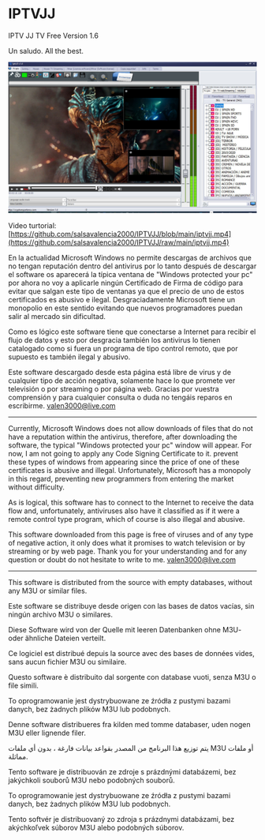 # IPTVJJ
IPTV JJ TV Free    Version 1.6


Un saludo.
All the best.

![](https://github.com/salsavalencia2000/IPTVJJ/blob/main/IptvJJ1.jpg)

Video turtorial: 
[https://github.com/salsavalencia2000/IPTVJJ/blob/main/iptvjj.mp4](https://github.com/salsavalencia2000/IPTVJJ/raw/main/iptvjj.mp4)


En la actualidad Microsoft Windows no permite descargas de archivos que no tengan reputación dentro del antivirus por lo tanto después de descargar el software os aparecerá la típica ventana de "Windows protected your pc" por ahora no voy a aplicarle ningún Certificado de Firma de código para evitar que salgan este tipo de ventanas ya que el precio de uno de estos certificados es abusivo e ilegal. Desgraciadamente Microsoft tiene un monopolio en este sentido evitando que nuevos programadores puedan salir al mercado sin dificultad.

Como es lógico este software tiene que conectarse a Internet para recibir el flujo de datos y esto por desgracia también los antivirus lo tienen catalogado como si fuera un programa de tipo control remoto, que por supuesto es también ilegal y abusivo.
 
Este software descargado desde esta página está libre de virus y de cualquier tipo de acción negativa, solamente hace lo que promete ver televisión o por streaming o por página web.
Gracias por vuestra comprensión y para cualquier consulta o duda no tengáis reparos en escribirme.
valen3000@live.com

-----------------------------------------------------------------------------------------------------

Currently, Microsoft Windows does not allow downloads of files that do not have a reputation within the antivirus, therefore, after downloading the software, the typical "Windows protected your pc" window will appear. For now, I am not going to apply any Code Signing Certificate to it. prevent these types of windows from appearing since the price of one of these certificates is abusive and illegal. Unfortunately, Microsoft has a monopoly in this regard, preventing new programmers from entering the market without difficulty.

As is logical, this software has to connect to the Internet to receive the data flow and, unfortunately, antiviruses also have it classified as if it were a remote control type program, which of course is also illegal and abusive.
 
This software downloaded from this page is free of viruses and of any type of negative action, it only does what it promises to watch television or by streaming or by web page.
Thank you for your understanding and for any question or doubt do not hesitate to write to me.
valen3000@live.com


-----------------------------------------------------------------------------------------------------


This software is distributed from the source with empty databases, without any M3U or similar files.

Este software se distribuye desde origen con las bases de datos vacías, sin ningún archivo M3U o similares.

Diese Software wird von der Quelle mit leeren Datenbanken ohne M3U- oder ähnliche Dateien verteilt.

Ce logiciel est distribué depuis la source avec des bases de données vides, sans aucun fichier M3U ou similaire.

Questo software è distribuito dal sorgente con database vuoti, senza M3U o file simili.

To oprogramowanie jest dystrybuowane ze źródła z pustymi bazami danych, bez żadnych plików M3U lub podobnych.

Denne software distribueres fra kilden med tomme databaser, uden nogen M3U eller lignende filer.

يتم توزيع هذا البرنامج من المصدر بقواعد بيانات فارغة ، بدون أي ملفات M3U أو ملفات مماثلة.

Tento software je distribuován ze zdroje s prázdnými databázemi, bez jakýchkoli souborů M3U nebo podobných souborů.

To oprogramowanie jest dystrybuowane ze źródła z pustymi bazami danych, bez żadnych plików M3U lub podobnych.

Tento softvér je distribuovaný zo zdroja s prázdnymi databázami, bez akýchkoľvek súborov M3U alebo podobných súborov.
